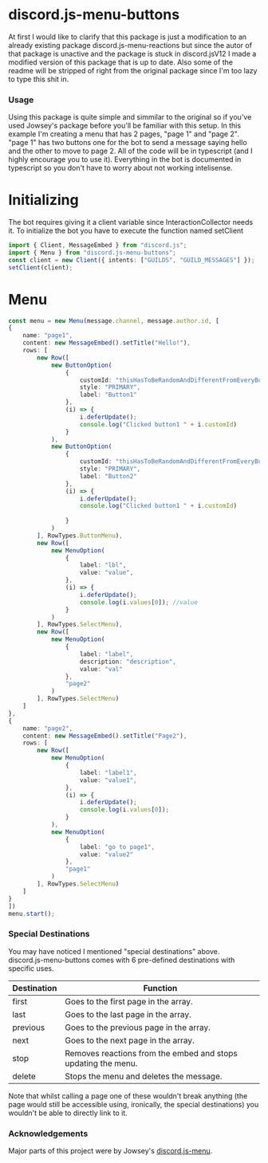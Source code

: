 # discord.js-menu-buttons
At first I would like to clarify that this package is just a modification to an already existing package discord.js-menu-reactions but since the autor of that package
is unactive and the package is stuck in discord.jsV12 I made a modified version of this package that is up to date. Also some of the readme will be stripped of right 
from the original package since I'm too lazy to type this shit in.

### Usage
Using this package is quite simple and simmilar to the original so if you've used Jowsey's package before you'll be familiar with this setup.
In this example I'm creating a menu that has 2 pages, "page 1" and "page 2". "page 1" has two buttons one for the bot to send a message saying hello
and the other to move to page 2. All of the code will be in typescript (and I highly encourage you to use it). Everything in the bot is documented in typescript so you don't have to worry
about not working intelisense.

# Initializing
The bot requires giving it a client variable since InteractionCollector needs it.
To initialize the bot you have to execute the function named setClient
```typescript
import { Client, MessageEmbed } from "discord.js";
import { Menu } from "discord.js-menu-buttons";
const client = new Client({ intents: ["GUILDS", "GUILD_MESSAGES"] });
setClient(client);
```

# Menu
```typescript
const menu = new Menu(message.channel, message.author.id, [
{
    name: "page1",
    content: new MessageEmbed().setTitle("Hello!"),
    rows: [
        new Row([
            new ButtonOption(
                {
                    customId: "thisHasToBeRandomAndDifferentFromEveryButton",
                    style: "PRIMARY",
                    label: "Button1"
                },
                (i) => {
                    i.deferUpdate();
                    console.log("Clicked button1 " + i.customId)
                }
            ),
            new ButtonOption(
                {
                    customId: "thisHasToBeRandomAndDifferentFromEveryButton1",
                    style: "PRIMARY",
                    label: "Button2"
                },
                (i) => {
                    i.deferUpdate();
                    console.log("Clicked button1 " + i.customId)
                    
                }
            )
        ], RowTypes.ButtonMenu),
        new Row([
            new MenuOption(
                {
                    label: "lbl",
                    value: "value",
                },
                (i) => {
                    i.deferUpdate();
                    console.log(i.values[0]); //value
                }
            )
        ], RowTypes.SelectMenu),
        new Row([
            new MenuOption(
                {
                    label: "label",
                    description: "description",
                    value: "val"
                },
                "page2"
            )
        ], RowTypes.SelectMenu)
    ]
},
{
    name: "page2",
    content: new MessageEmbed().setTitle("Page2"),
    rows: [
        new Row([
            new MenuOption(
                {
                    label: "label1",
                    value: "value1",
                },
                (i) => {
                    i.deferUpdate();
                    console.log(i.values[0]);
                }
            ),
            new MenuOption(
                {
                    label: "go to page1",
                    value: "value2"
                },
                "page1"
            )
        ], RowTypes.SelectMenu)
    ]
}
])
menu.start();
```


### Special Destinations
You may have noticed I mentioned "special destinations" above.   
discord.js-menu-buttons comes with 6 pre-defined destinations with specific uses.

| Destination 	| Function                                                      	|
|-------------	|---------------------------------------------------------------	|
| first       	| Goes to the first page in the array.                          	|
| last        	| Goes to the last page in the array.                           	|
| previous    	| Goes to the previous page in the array.                       	|
| next        	| Goes to the next page in the array.                           	|
| stop        	| Removes reactions from the embed and stops updating the menu. 	|
| delete      	| Stops the menu and deletes the message.                       	|

Note that whilst calling a page one of these wouldn't break anything (the page would still be accessible using, ironically, the special destinations) you wouldn't be able to directly link to it.

### Acknowledgements
Major parts of this project were by Jowsey's [discord.js-menu](https://github.com/jowsey/discord.js-menu).  